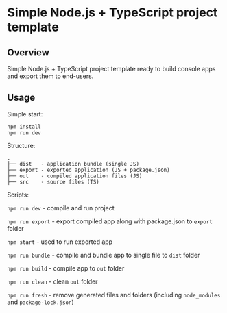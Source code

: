 # Simple Node.js + TypeScript project template

## Overview

Simple Node.js + TypeScript project template ready to build console apps and export them to end-users.

## Usage

Simple start:

```shell
npm install
npm run dev
```

Structure:

```plaintext
.
├── dist   - application bundle (single JS)
├── export - exported application (JS + package.json)
├── out    - compiled application files (JS)
├── src    - source files (TS)
```

Scripts:

`npm run dev` - compile and run project

`npm run export` - export compiled app along with package.json to `export` folder

`npm start` - used to run exported app

`npm run bundle` - compile and bundle app to single file to `dist` folder

`npm run build` - compile app to `out` folder

`npm run clean` - clean `out` folder

`npm run fresh` - remove generated files and folders (including `node_modules` and `package-lock.json`)

